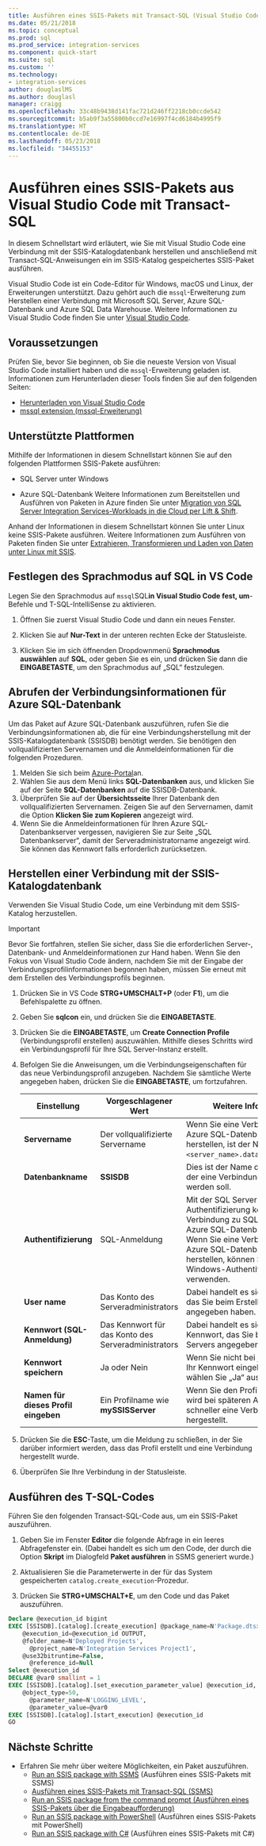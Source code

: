 ```yaml
---
title: Ausführen eines SSIS-Pakets mit Transact-SQL (Visual Studio Code) | Microsoft-Dokumentation
ms.date: 05/21/2018
ms.topic: conceptual
ms.prod: sql
ms.prod_service: integration-services
ms.component: quick-start
ms.suite: sql
ms.custom: ''
ms.technology:
- integration-services
author: douglaslMS
ms.author: douglasl
manager: craigg
ms.openlocfilehash: 33c48b9438d141fac721d246ff2218cb0ccde542
ms.sourcegitcommit: b5ab9f3a55800b0ccd7e16997f4cd6184b4995f9
ms.translationtype: HT
ms.contentlocale: de-DE
ms.lasthandoff: 05/23/2018
ms.locfileid: "34455153"
---
```

# <a name="run-an-ssis-package-from-visual-studio-code-with-transact-sql"></a>Ausführen eines SSIS-Pakets aus Visual Studio Code mit Transact-SQL
In diesem Schnellstart wird erläutert, wie Sie mit Visual Studio Code eine Verbindung mit der SSIS-Katalogdatenbank herstellen und anschließend mit Transact-SQL-Anweisungen ein im SSIS-Katalog gespeichertes SSIS-Paket ausführen.

Visual Studio Code ist ein Code-Editor für Windows, macOS und Linux, der Erweiterungen unterstützt. Dazu gehört auch die `mssql`-Erweiterung zum Herstellen einer Verbindung mit Microsoft SQL Server, Azure SQL-Datenbank und Azure SQL Data Warehouse. Weitere Informationen zu Visual Studio Code finden Sie unter [Visual Studio Code](https://code.visualstudio.com/).

## <a name="prerequisites"></a>Voraussetzungen

Prüfen Sie, bevor Sie beginnen, ob Sie die neueste Version von Visual Studio Code installiert haben und die `mssql`-Erweiterung geladen ist. Informationen zum Herunterladen dieser Tools finden Sie auf den folgenden Seiten:
-   [Herunterladen von Visual Studio Code](https://code.visualstudio.com/Download)
-   [mssql extension (mssql-Erweiterung)](https://marketplace.visualstudio.com/items?itemName=ms-mssql.mssql)

## <a name="supported-platforms"></a>Unterstützte Plattformen

Mithilfe der Informationen in diesem Schnellstart können Sie auf den folgenden Plattformen SSIS-Pakete ausführen:

-   SQL Server unter Windows

-   Azure SQL-Datenbank Weitere Informationen zum Bereitstellen und Ausführen von Paketen in Azure finden Sie unter [Migration von SQL Server Integration Services-Workloads in die Cloud per Lift & Shift](lift-shift/ssis-azure-lift-shift-ssis-packages-overview.md).

Anhand der Informationen in diesem Schnellstart können Sie unter Linux keine SSIS-Pakete ausführen. Weitere Informationen zum Ausführen von Paketen finden Sie unter [Extrahieren, Transformieren und Laden von Daten unter Linux mit SSIS](../linux/sql-server-linux-migrate-ssis.md).

## <a name="set-language-mode-to-sql-in-vs-code"></a>Festlegen des Sprachmodus auf SQL in VS Code

Legen Sie den Sprachmodus auf `mssql`SQL**in Visual Studio Code fest, um**-Befehle und T-SQL-IntelliSense zu aktivieren.

1. Öffnen Sie zuerst Visual Studio Code und dann ein neues Fenster. 

2. Klicken Sie auf **Nur-Text** in der unteren rechten Ecke der Statusleiste.

3. Klicken Sie im sich öffnenden Dropdownmenü **Sprachmodus auswählen** auf **SQL**, oder geben Sie es ein, und drücken Sie dann die **EINGABETASTE**, um den Sprachmodus auf „SQL“ festzulegen. 

## <a name="for-azure-sql-database-get-the-connection-info"></a>Abrufen der Verbindungsinformationen für Azure SQL-Datenbank

Um das Paket auf Azure SQL-Datenbank auszuführen, rufen Sie die Verbindungsinformationen ab, die für eine Verbindungsherstellung mit der SSIS-Katalogdatenbank (SSISDB) benötigt werden. Sie benötigen den vollqualifizierten Servernamen und die Anmeldeinformationen für die folgenden Prozeduren.

1. Melden Sie sich beim [Azure-Portal](https://portal.azure.com/)an.
2. Wählen Sie aus dem Menü links **SQL-Datenbanken** aus, und klicken Sie auf der Seite **SQL-Datenbanken** auf die SSISDB-Datenbank. 
3. Überprüfen Sie auf der **Übersichtsseite** Ihrer Datenbank den vollqualifizierten Servernamen. Zeigen Sie auf den Servernamen, damit die Option **Klicken Sie zum Kopieren** angezeigt wird. 
4. Wenn Sie die Anmeldeinformationen für Ihren Azure SQL-Datenbankserver vergessen, navigieren Sie zur Seite „SQL Datenbankserver“, damit der Serveradministratorname angezeigt wird. Sie können das Kennwort falls erforderlich zurücksetzen.

## <a name="connect-to-the-ssis-catalog-database"></a>Herstellen einer Verbindung mit der SSIS-Katalogdatenbank

Verwenden Sie Visual Studio Code, um eine Verbindung mit dem SSIS-Katalog herzustellen.

> [!IMPORTANT]
> Bevor Sie fortfahren, stellen Sie sicher, dass Sie die erforderlichen Server-, Datenbank- und Anmeldeinformationen zur Hand haben. Wenn Sie den Fokus von Visual Studio Code ändern, nachdem Sie mit der Eingabe der Verbindungsprofilinformationen begonnen haben, müssen Sie erneut mit dem Erstellen des Verbindungsprofils beginnen.

1. Drücken Sie in VS Code **STRG+UMSCHALT+P** (oder **F1**), um die Befehlspalette zu öffnen.

2. Geben Sie **sqlcon** ein, und drücken Sie die **EINGABETASTE**.

3. Drücken Sie die **EINGABETASTE**, um **Create Connection Profile** (Verbindungsprofil erstellen) auszuwählen. Mithilfe dieses Schritts wird ein Verbindungsprofil für Ihre SQL Server-Instanz erstellt.

4. Befolgen Sie die Anweisungen, um die Verbindungseigenschaften für das neue Verbindungsprofil anzugeben. Nachdem Sie sämtliche Werte angegeben haben, drücken Sie die **EINGABETASTE**, um fortzufahren. 

   | Einstellung       | Vorgeschlagener Wert | Weitere Informationen |
   | ------------ | ------------------ | ------------------------------------------------- | 
   | **Servername** | Der vollqualifizierte Servername | Wenn Sie eine Verbindung mit einem Azure SQL-Datenbankserver herstellen, ist der Name im Format `<server_name>.database.windows.net`. |
   | **Datenbankname** | **SSISDB** | Dies ist der Name der Datenbank, mit der eine Verbindung hergestellt werden soll. |
   | **Authentifizierung** | SQL-Anmeldung | Mit der SQL Server-Authentifizierung können Sie eine Verbindung zu SQL Server oder Azure SQL-Datenbank herstellen. Wenn Sie eine Verbindung mit einem Azure SQL-Datenbankserver herstellen, können Sie keine Windows-Authentifizierung verwenden. |
   | **User name** | Das Konto des Serveradministrators | Dabei handelt es sich um das Konto, das Sie beim Erstellen des Servers angegeben haben. |
   | **Kennwort (SQL-Anmeldung)** | Das Kennwort für das Konto des Serveradministrators | Dabei handelt es sich um das Kennwort, das Sie beim Erstellen des Servers angegeben haben. |
   | **Kennwort speichern** | Ja oder Nein | Wenn Sie nicht bei jedem Neustart Ihr Kennwort eingeben möchten, wählen Sie „Ja“ aus. |
   | **Namen für dieses Profil eingeben** | Ein Profilname wie **mySSISServer** | Wenn Sie den Profilnamen speichern, wird bei späteren Anmeldungen schneller eine Verbindung hergestellt. | 

5. Drücken Sie die **ESC**-Taste, um die Meldung zu schließen, in der Sie darüber informiert werden, dass das Profil erstellt und eine Verbindung hergestellt wurde.

6. Überprüfen Sie Ihre Verbindung in der Statusleiste.

## <a name="run-the-t-sql-code"></a>Ausführen des T-SQL-Codes
Führen Sie den folgenden Transact-SQL-Code aus, um ein SSIS-Paket auszuführen.

1. Geben Sie im Fenster **Editor** die folgende Abfrage in ein leeres Abfragefenster ein. (Dabei handelt es sich um den Code, der durch die Option **Skript** im Dialogfeld **Paket ausführen** in SSMS generiert wurde.)

2. Aktualisieren Sie die Parameterwerte in der für das System gespeicherten `catalog.create_execution`-Prozedur.

3. Drücken Sie **STRG+UMSCHALT+E**, um den Code und das Paket auszuführen.

```sql
Declare @execution_id bigint
EXEC [SSISDB].[catalog].[create_execution] @package_name=N'Package.dtsx',
    @execution_id=@execution_id OUTPUT,
    @folder_name=N'Deployed Projects',
      @project_name=N'Integration Services Project1',
    @use32bitruntime=False,
      @reference_id=Null
Select @execution_id
DECLARE @var0 smallint = 1
EXEC [SSISDB].[catalog].[set_execution_parameter_value] @execution_id,
    @object_type=50,
      @parameter_name=N'LOGGING_LEVEL',
      @parameter_value=@var0
EXEC [SSISDB].[catalog].[start_execution] @execution_id
GO
```

## <a name="next-steps"></a>Nächste Schritte
- Erfahren Sie mehr über weitere Möglichkeiten, ein Paket auszuführen.
    - [Run an SSIS package with SSMS](./ssis-quickstart-run-ssms.md) (Ausführen eines SSIS-Pakets mit SSMS)
    - [Ausführen eines SSIS-Pakets mit Transact-SQL (SSMS)](./ssis-quickstart-run-tsql-ssms.md)
    - [Run an SSIS package from the command prompt (Ausführen eines SSIS-Pakets über die Eingabeaufforderung)](./ssis-quickstart-run-cmdline.md)
    - [Run an SSIS package with PowerShell](ssis-quickstart-run-powershell.md) (Ausführen eines SSIS-Pakets mit PowerShell)
    - [Run an SSIS package with C#](./ssis-quickstart-run-dotnet.md) (Ausführen eines SSIS-Pakets mit C#) 

